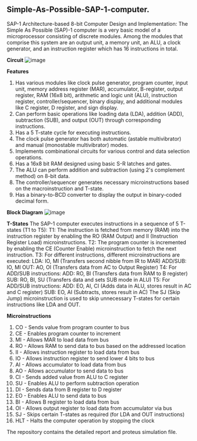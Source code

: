 ## Simple-As-Possible-SAP-1-computer.
SAP-1 Architecture-based 8-bit Computer Design and Implementation: The Simple As Possible (SAP)-1 computer is a very basic model of a microprocessor consisting of discrete modules. Among the modules that comprise this system are an output unit, a memory unit, an ALU, a clock generator, and an instruction register which has 16 instructions in total.

**Circuit**
![image](https://github.com/Aseer911/Simple-As-Possible-SAP--1-computer/assets/58761121/5b8f6748-dc34-43f0-96e7-9d9b05553156)

**Features**
1. Has various modules like clock pulse generator, program counter, input unit, memory address register (MAR), accumulator, B-register, output register, RAM (16x8 bit), arithmetic and logic unit (ALU),     instruction register, controller/sequencer, binary display, and additional modules like C register, D register, and sign display.
2. Can perform basic operations like loading data (LDA), addition (ADD), subtraction (SUB), and output (OUT) through corresponding instructions.
3. Has a 5 T-state cycle for executing instructions.
4. The clock pulse generator has both automatic (astable multivibrator) and manual (monostable multivibrator) modes.
5. Implements combinational circuits for various control and data selection operations.
6. Has a 16x8 bit RAM designed using basic S-R latches and gates.
7. The ALU can perform addition and subtraction (using 2's complement method) on 8-bit data.
8. The controller/sequencer generates necessary microinstructions based on the macroinstruction and T-state.
9. Has a binary-to-BCD converter to display the output in binary-coded decimal form.

**Block Diagram**
![image](https://github.com/Aseer911/Simple-As-Possible-SAP--1-computer/assets/58761121/cda31563-35fe-4333-ba36-02052043afa0)


**T-States**
The SAP-1 computer executes instructions in a sequence of 5 T-states (T1 to T5):
T1: The instruction is fetched from memory (RAM) into the instruction register by enabling the RO (RAM Output) and II (Instruction Register Load) microinstructions.
T2: The program counter is incremented by enabling the CE (Counter Enable) microinstruction to fetch the next instruction.
T3: For different instructions, different microinstructions are executed:
LDA: IO, MI (Transfers second nibble from IR to MAR)
ADD/SUB: IO, MI
OUT: AO, OI (Transfers data from AC to Output Register)
T4: For ADD/SUB instructions:
ADD: RO, BI (Transfers data from RAM to B register)
SUB: RO, BI, SU (Transfers data and sets SUB mode in ALU)
T5: For ADD/SUB instructions:
ADD: EO, AI, CI (Adds data in ALU, stores result in AC and C register)
SUB: EO, AI (Subtracts, stores result in AC)
The SJ (Skip Jump) microinstruction is used to skip unnecessary T-states for certain instructions like LDA and OUT.

**Microinstructions**
1. CO - Sends value from program counter to bus
2. CE - Enables program counter to increment
3. MI - Allows MAR to load data from bus
4. RO - Allows RAM to send data to bus based on the addressed location
5. II - Allows instruction register to load data from bus
6. IO - Allows instruction register to send lower 4 bits to bus
7. AI - Allows accumulator to load data from bus
8. AO - Allows accumulator to send data to bus
9. CI - Sends added value from ALU to C register
10. SU - Enables ALU to perform subtraction operation
11. DI - Sends data from B register to D register
12. EO - Enables ALU to send data to bus
13. BI - Allows B register to load data from bus
14. OI - Allows output register to load data from accumulator via bus
15. SJ - Skips certain T-states as required (for LDA and OUT instructions)
16. HLT - Halts the computer operation by stopping the clock

The repository contains the detailed report and proteus simulation file.     
